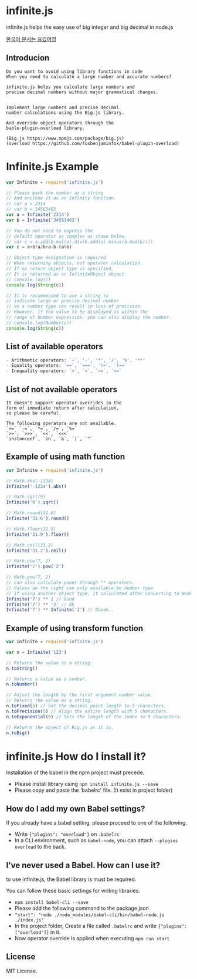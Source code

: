 # infinite.js

infinite.js helps the easy use of big integer and big decimal in node.js

[한국어 문서는 요깄어영](https://github.com/hmmhmmhm/infinite.js/blob/master/README.md)

## Introducion

```
Do you want to avoid using library functions in code
When you need to calculate a large number and accurate numbers?

infinite.js helps you calculate large numbers and
precise decimal numbers without major grammatical changes.


Implement large numbers and precise decimal
number calculations using the Big.js library.

And override object operators through the
bable-plugin-overload library.

(Big.js https://www.npmjs.com/package/big.js)
(overload https://github.com/foxbenjaminfox/babel-plugin-overload)
```

# Infinite.js Example
```js
var Infinite = require('infinite.js')

// Please mark the number as a string
// And enclose it as an Infinity function.
// var a = 2314
// var b = 34563463
var a = Infinite('2314')
var b = Infinite('34563463')

// You do not need to express the
// default operator as complex as shown below.
// var c = a.add(b.mul(a).div(b.add(a).minus(a.mod(b))))
var c = a+b*a/b+a-b-(a%b)

// Object-type designation is required
// When returning objects, not operator calculation.
// If no return object type is specified,
// It is returned as an InfiniteObject object.
// console.log(c)
console.log(String(c))

// It is recommended to use a string to
// indicate large or precise decimal number
// as a number type can result in loss of precision.
// However, if the value to be displayed is within the
// range of Number expression, you can also display the number.
// console.log(Number(c))
console.log(String(c))
```

## List of available operators
```js
- Arithmetic operators: `+`, '-', '*', '/', '%', '**'
- Equality operators: `==`, `===`, `!=`, `!==`
- Inequality operators: `>`, `<`, `>=`, `<=`
```

## List of not available operators
```
It doesn't support operator overrides in the
form of immediate return after calculation,
so please be careful.

The following operators are not available.
`+=` `-=`, `*=`, `/=`, `%=`
`>>`, `>>>`, `<<`, `<<<` 
`instanceof`, `in`, `&`, `|`, `^`
```

## Example of using math function
```js
var Infinite = require('infinite.js')

// Math.abs(-1234)
Infinite('-1234').abs()

// Math.sqrt(9)
Infinite('9').sqrt()

// Math.round(31.6)
Infinite('31.6').round()

// Math.floor(31.9)
Infinite('31.9').floor()

// Math.ceil(31.2)
Infinite('31.2').ceil()

// Math.pow(7, 2)
Infinite('7').pow('2')

// Math.pow(7, 2)
// can also calculate power through ** operators.
// Values on the right can only available be number type
// If using another object type, it calculated after converting to Number.
Infinite('7') ** 2 // Good
Infinite('7') ** '2' // Ok
Infinite('7') ** Infinite('2') // Ooook..
```

## Example of using transform function
```js
var Infinite = require('infinite.js')

var n = Infinite('123')

// Returns the value as a string.
n.toString()

// Returns a value as a number.
n.toNumber()

// Adjust the length by the first argument number value.
// Returns the value as a string.
n.toFixed(5) // Set the decimal point length to 5 characters.
n.toPrecision(5) // Align the entire length with 5 characters.
n.toExponential(5) // Sets the length of the index to 5 characters.

// Returns the object of Big.js as it is.
n.toBig()
```

# infinite.js How do I install it?

Installation of the babel in the npm project must precede.

- Please install library using `npm install infinite.js --save` 
- Please copy and paste the 'babelrc' file. (It exist in project folder)


## How do I add my own Babel settings?

If you already have a babel setting, please proceed to one of the following.

- Write `{"plugins": "overload"}` on `.babelrc`
- In a CLI environment, such as `babel-node`, you can attach `--plugins overload` to the back.

## I've never used a Babel. How can I use it?

to use infinite.js, the Babel library is must be required.

You can follow these basic settings for writing libraries.
- `npm install babel-cli --save`
- Please add the following command to the package.json.
- `"start": "node ./node_modules/babel-cli/bin/babel-node.js ./index.js"`
- In the project folder, Create a file called `.babelrc` and write `{"plugins": ["overload"]}` in it.
- Now operator override is applied when executing `npm run start`

## License
MIT License.